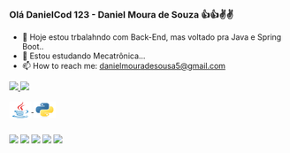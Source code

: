 ### Olá DanielCod 123 - Daniel Moura de Souza 👍👍✌✌

- 🔭 Hoje estou trbalahndo com Back-End, mas voltado pra Java e Spring Boot..
- 🌱 Estou estudando Mecatrônica... 
- 📫 How to reach me: danielmouradesousa5@gmail.com

 <div>
  <a href="https://github.com/dandanCod123">
  <img height="180em" src="https://github-readme-stats.vercel.app/api?username=dandanCod123&show_icons=true&theme=prussian&include_all_commits=true&count_private=true"/>
  <img height="180em" src="https://github-readme-stats.vercel.app/api/top-langs/?username=dandanCod123&layout=compact&langs_count=7&theme=prussian"/>
</div>
  
<div style="display: inline_block"><br>
 
   
   <img align="center" alt="Dan-Java" height="30" width="40" src="https://raw.githubusercontent.com/devicons/devicon/master/icons/java/java-original.svg">
  <img align="center" alt="Dan-Python" height="30" width="40" src="https://raw.githubusercontent.com/devicons/devicon/master/icons/python/python-original.svg">  

</div>  
  
  ##
  
  <div> 
  <a href="https://www.youtube.com/channel/UC2jgSRQN0W7BA9PxdnhalEA" target="_blank"><img src="https://img.shields.io/badge/YouTube-FF0000?style=for-the-badge&logo=youtube&logoColor=white" target="_blank"></a>
  <a href="https://www.instagram.com/dan_moura12/?hl=pt-br" target="_blank"><img src="https://img.shields.io/badge/-Instagram-%23E4405F?style=for-the-badge&logo=instagram&logoColor=white" target="_blank"></a>
 <a href="https://discord.gg/pDbY76q8Qf" target="_blank"><img src="https://img.shields.io/badge/Discord-7289DA?style=for-the-badge&logo=discord&logoColor=white" target="_blank"></a> 
  <a href = "mailto:danielmouradeousa5@gmail.com"><img src="https://img.shields.io/badge/-Gmail-%23333?style=for-the-badge&logo=gmail&logoColor=white" target="_blank"></a>
  <a href="https://www.linkedin.com/in/daniel-moura-de-sousa-958586205/" target="_blank"><img src="https://img.shields.io/badge/-LinkedIn-%230077B5?style=for-the-badge&logo=linkedin&logoColor=white" target="_blank"></a> 
    
  </div>
  


